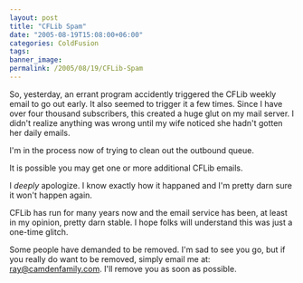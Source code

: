 ```yaml
---
layout: post
title: "CFLib Spam"
date: "2005-08-19T15:08:00+06:00"
categories: ColdFusion 
tags: 
banner_image: 
permalink: /2005/08/19/CFLib-Spam
---
```


So, yesterday, an errant program accidently triggered the CFLib weekly email to go out early. It also seemed to trigger it a few times. Since I have over four thousand subscribers, this created a huge glut on my mail server. I didn't realize anything was wrong until my wife noticed she hadn't gotten her daily emails.

I'm in the process now of trying to clean out the outbound queue. 

It is possible you may get one or more additional CFLib emails.

I <i>deeply</i> apologize. I know exactly how it happaned and I'm pretty darn sure it won't happen again. 

CFLib has run for many years now and the email service has been, at least in my opinion, pretty darn stable. I hope folks will understand this was just a one-time glitch. 

Some people have demanded to be removed. I'm sad to see you go, but if you really do want to be removed, simply email me at: ray@camdenfamily.com. I'll remove you as soon as possible.